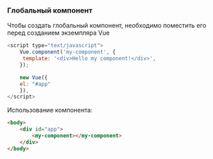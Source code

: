 ### Глобальный компонент

Чтобы создать глобальный компонент, необходимо поместить его перед созданием экземпляра Vue
```js
<script type="text/javascript">
	Vue.component('my-component', {
	 template: '<div>Hello my component!</div>',
	});

	new Vue({
	el: "#app"
	}),
</script>

```

Использование компонента:
```html
<body>
	<div id="app">
		<my-component></my-component>
	</div>
</body>
```